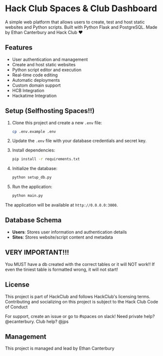 
# Hack Club Spaces & Club Dashboard

A simple web platform that allows users to create, test and host static websites and Python scripts. Built with Python Flask and PostgreSQL. Made by Ethan Canterbury and Hack Club ❤️

## Features

- User authentication and management
- Create and host static websites
- Python script editor and execution
- Real-time code editing
- Automatic deployments
- Custom domain support
- HCB Integration
- Hackatime Integration

## Setup (Selfhosting Spaces!!)

1. Clone this project and create a new `.env` file:
   ```bash
   cp .env.example .env
   ```

2. Update the `.env` file with your database credentials and secret key.

3. Install dependencies:
   ```bash
   pip install -r requirements.txt
   ```

4. Initialize the database:
   ```bash
   python setup_db.py
   ```

5. Run the application:
   ```bash
   python main.py
   ```

The application will be available at `http://0.0.0.0:3000`.

## Database Schema

- **Users**: Stores user information and authentication details
- **Sites**: Stores website/script content and metadata

## VERY IMPORTANT!!!

You MUST have a db created with the correct tables or it will NOT work!! If even the tiniest table is formatted wrong, it will not start!
## License

This project is part of HackClub and follows HackClub's licensing terms. Contributing and socializing on this project is subject to the Hack Club Code of Conduct

For support, create an issue or go to #spaces on slack! Need private help? @ecanterbury. Club help? @jps

## Management 

This project is managed and lead by Ethan Canterbury

